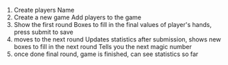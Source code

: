 1) Create players
Name
2) Create a new game
Add players to the game
3) Show the first round
Boxes to fill in the final values of player's hands, press submit to save
4) moves to the next round
Updates statistics after submission, shows new boxes to fill in the next round
Tells you the next magic number
5) once done final round, game is finished, can see statistics so far
